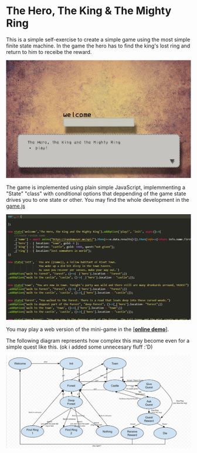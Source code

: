 The Hero, The King & The Mighty Ring
====================================

This is a simple self-exercise to create a simple game using the most simple finite state machine. In the game the hero has to find the king's lost ring and return to him to receibe the reward.

![](doc/Capture.PNG)

The game is implemented using plain simple JavaScript, implemmenting a "State" "class" with conditional options that deppending of the game state drives you to one state or other. You may find the whole development in the [game.js](js/game.js)

![](doc/Capturecode.PNG)

You may play a web version of the mini-game in the [[**online demo**]](https://h3r.github.io/The-Hero-The-King-and-the-Mighty-Ring/).


The following diagram represents how complex this may become even for a simple quest like this. (ok i added some unnecesary fluff :'D)

![diagram](https://github.com/h3r/The-Hero-The-King-and-the-Mighty-Ring/blob/master/doc/diagram.PNG)

